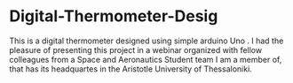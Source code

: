 # Digital-Thermometer-Desig
This is a digital thermometer designed using simple arduino Uno . I had the pleasure of presenting this project in a webinar organized with fellow colleagues from a Space and Aeronautics Student team I am a member of, that has its headquartes in the Aristotle University of Thessaloniki.
